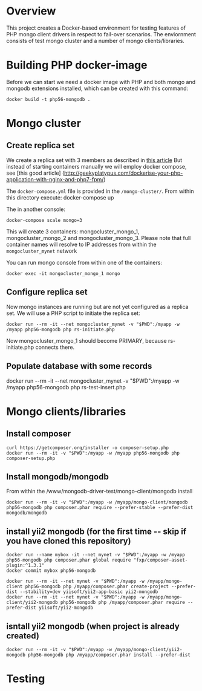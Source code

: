 # Overview

This project creates a Docker-based environment for testing features of PHP mongo client drivers in respect to fail-over scenarios.
The enviornment consists of test mongo cluster and a number of mongo clients/libraries.

# Building PHP docker-image

Before we can start we need a docker image with PHP and both mongo and mongodb extensions installed,
which can be created with this command:

    docker build -t php56-mongodb .

# Mongo cluster

## Create replica set

We create a replica set with 3 members as described in [this article](http://www.sohamkamani.com/blog/2016/06/30/docker-mongo-replica-set/)
But instead of starting containers manually we will employ docker compose,
see [this good article] (http://geekyplatypus.com/dockerise-your-php-application-with-nginx-and-php7-fpm/)

The `docker-compose.yml` file is provided in the `/mongo-cluster/`. From within this directory execute:
    docker-compose up

The in another console:

    docker-compose scale mongo=3

This will create 3 containers: mongocluster_mongo_1, mongocluster_mongo_2 and mongocluster_mongo_3.
Please note that full container names will resolve to IP addresses from within the `mongocluster_mynet` network

You can run mongo console from within one of the containers:

    docker exec -it mongocluster_mongo_1 mongo

## Configure replica set

Now mongo instances are running but are not yet configured as a replica set.
We will use a PHP script to initiate the replica set:

    docker run --rm -it --net mongocluster_mynet -v "$PWD":/myapp -w /myapp php56-mongodb php rs-initiate.php

Now  mongocluster_mongo_1 should become PRIMARY, because rs-initiate.php connects there.

## Populate database with some records

docker run --rm -it --net mongocluster_mynet -v "$PWD":/myapp -w /myapp php56-mongodb php rs-test-insert.php


# Mongo clients/libraries

## Install composer

    curl https://getcomposer.org/installer -o composer-setup.php
    docker run --rm -it -v "$PWD":/myapp -w /myapp php56-mongodb php composer-setup.php

## Install mongodb/mongodb

From within the /www/mongodb-driver-test/mongo-client/mongodb install

    docker run --rm -it -v "$PWD":/myapp -w /myapp/mongo-client/mongodb php56-mongodb php composer.phar require --prefer-stable --prefer-dist mongodb/mongodb

## install yii2 mongodb (for the first time -- skip if you have cloned this repository)

    docker run --name mybox -it --net mynet -v "$PWD":/myapp -w /myapp php56-mongodb php composer.phar global require "fxp/composer-asset-plugin:^1.3.1"
    docker commit mybox php56-mongodb

    docker run --rm -it --net mynet -v "$PWD":/myapp -w /myapp/mongo-client php56-mongodb php /myapp/composer.phar create-project --prefer-dist --stability=dev yiisoft/yii2-app-basic yii2-mongodb
    docker run --rm -it --net mynet -v "$PWD":/myapp -w /myapp/mongo-client/yii2-mongodb php56-mongodb php /myapp/composer.phar require --prefer-dist yiisoft/yii2-mongodb

## isntall yii2 mongodb (when project is already created)

    docker run --rm -it -v "$PWD":/myapp -w /myapp/mongo-client/yii2-mongodb php56-mongodb php /myapp/composer.phar install --prefer-dist

# Testing




